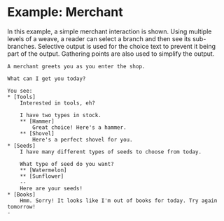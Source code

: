 # Example: Merchant

In this example, a simple merchant interaction is shown. Using multiple levels of a weave, a reader can select a branch and then see its
sub-branches. Selective output is used for the choice text to prevent it being part of the output. Gathering points are also used to simplify the output.

```ink
A merchant greets you as you enter the shop.

What can I get you today?

You see:
* [Tools]
    Interested in tools, eh?
    
    I have two types in stock.
    ** [Hammer]
        Great choice! Here's a hammer.
    ** [Shovel]
        Here's a perfect shovel for you.
* [Seeds]
    I have many different types of seeds to choose from today.
    
    What type of seed do you want?
    ** [Watermelon]
    ** [Sunflower]
    --
    Here are your seeds!
* [Books]
    Hmm. Sorry! It looks like I'm out of books for today. Try again tomorrow!
-
```
